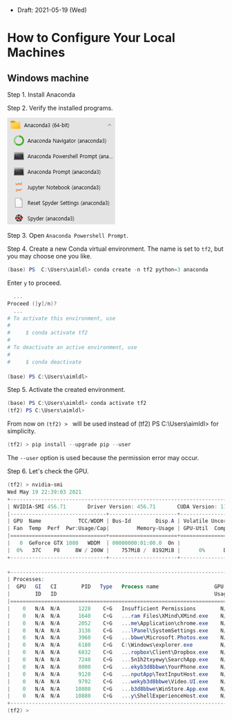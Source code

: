 * Draft: 2021-05-19 (Wed)

# How to Configure Your Local Machines


## Windows machine
Step 1. Install Anaconda

Step 2. Verify the installed programs.

<img src='images/win10-menu-anaconda3_64-bit.png'>

Step 3. Open `Anaconda Powershell Prompt`.

Step 4. Create a new Conda virtual environment.
        The name is set to `tf2`, but you may choose one you like.

```powershell
(base) PS  C:\Users\aimldl> conda create -n tf2 python=3 anaconda
```
Enter `y` to proceed.
```powershell
  ...
Proceed ([y]/n)?
  ...
# To activate this environment, use
#
#     $ conda activate tf2
#
# To deactivate an active environment, use
#
#     $ conda deactivate

(base) PS C:\Users\aimldl> 
```

Step 5. Activate the created environment.
```powershell
(base) PS C:\Users\aimldl> conda activate tf2
(tf2) PS C:\Users\aimldl>
```
From now on `(tf2) > ` will be used instead of (tf2) PS C:\Users\aimldl> for simplicity.
```powershell
(tf2) > pip install --upgrade pip --user
```
The `--user` option is used because the permission error may occur.

Step 6. Let's check the GPU.
```powershell
(tf2) > nvidia-smi
Wed May 19 22:39:03 2021
+-----------------------------------------------------------------------------+
| NVIDIA-SMI 456.71       Driver Version: 456.71       CUDA Version: 11.1     |
|-------------------------------+----------------------+----------------------+
| GPU  Name            TCC/WDDM | Bus-Id        Disp.A | Volatile Uncorr. ECC |
| Fan  Temp  Perf  Pwr:Usage/Cap|         Memory-Usage | GPU-Util  Compute M. |
|===============================+======================+======================|
|   0  GeForce GTX 1080   WDDM  | 00000000:01:00.0  On |                  N/A |
|  0%   37C    P8     8W / 200W |    757MiB /  8192MiB |      0%      Default |
+-------------------------------+----------------------+----------------------+

+-----------------------------------------------------------------------------+
| Processes:                                                                  |
|  GPU   GI   CI        PID   Type   Process name                  GPU Memory |
|        ID   ID                                                   Usage      |
|=============================================================================|
|    0   N/A  N/A      1228    C+G   Insufficient Permissions        N/A      |
|    0   N/A  N/A      1640    C+G   ...ram Files\XMind\XMind.exe    N/A      |
|    0   N/A  N/A      2052    C+G   ...me\Application\chrome.exe    N/A      |
|    0   N/A  N/A      3136    C+G   ...lPanel\SystemSettings.exe    N/A      |
|    0   N/A  N/A      3960    C+G   ...bbwe\Microsoft.Photos.exe    N/A      |
|    0   N/A  N/A      6180    C+G   C:\Windows\explorer.exe         N/A      |
|    0   N/A  N/A      6832    C+G   ...ropbox\Client\Dropbox.exe    N/A      |
|    0   N/A  N/A      7248    C+G   ...5n1h2txyewy\SearchApp.exe    N/A      |
|    0   N/A  N/A      8000    C+G   ...ekyb3d8bbwe\YourPhone.exe    N/A      |
|    0   N/A  N/A      9120    C+G   ...nputApp\TextInputHost.exe    N/A      |
|    0   N/A  N/A      9792    C+G   ...wekyb3d8bbwe\Video.UI.exe    N/A      |
|    0   N/A  N/A     10808    C+G   ...b3d8bbwe\WinStore.App.exe    N/A      |
|    0   N/A  N/A     10880    C+G   ...y\ShellExperienceHost.exe    N/A      |
+-----------------------------------------------------------------------------+
(tf2) > 
```
